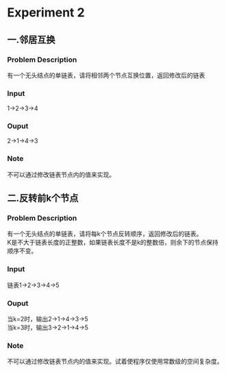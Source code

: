 # Experiment 2
## 一.邻居互换
### Problem Description
有一个无头结点的单链表，请将相邻两个节点互换位置，返回修改后的链表
### Input
1->2->3->4
### Ouput
2->1->4->3
### Note
不可以通过修改链表节点内的值来实现。

## 二.反转前k个节点
### Problem Description
有一个无头结点的单链表，请将每k个节点反转顺序，返回修改后的链表。</br>
K是不大于链表长度的正整数，如果链表长度不是k的整数倍，则余下的节点保持顺序不变。
### Input
链表1->2->3->4->5
### Ouput
当k=2时，输出2->1->4->3->5 </br>
当k=3时，输出3->2->1->4->5
### Note
不可以通过修改链表节点内的值来实现。试着使程序仅使用常数级的空间复杂度。